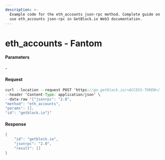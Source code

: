 ```yaml
---
description: >-
  Example code for the eth_accounts json-rpc method. Сomplete guide on how to
  use eth_accounts json-rpc in GetBlock.io Web3 documentation.
---
```


# eth\_accounts - Fantom

#### Parameters

\-

#### Request

```java
curl --location --request POST 'https://go.getblock.io/<ACCESS-TOKEN>/' \
--header 'Content-Type: application/json' \
--data-raw '{"jsonrpc": "2.0",
"method": "eth_accounts",
"params": [],
"id": "getblock.io"}'
```

#### Response

```java
{
    "id": "getblock.io",
    "jsonrpc": "2.0",
    "result": []
}
```
